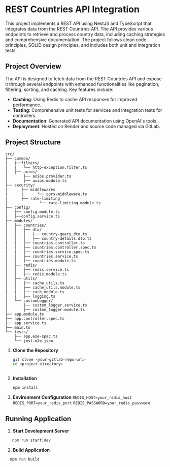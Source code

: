 # REST Countries API Integration

This project implements a REST API using NestJS and TypeScript that integrates data from the REST Countries API. The API provides various endpoints to retrieve and process country data, including caching strategies and comprehensive documentation. The project follows clean code principles, SOLID design principles, and includes both unit and integration tests.

## Project Overview

The API is designed to fetch data from the REST Countries API and expose it through several endpoints with enhanced functionalities like pagination, filtering, sorting, and caching. Key features include:

- **Caching**: Using Redis to cache API responses for improved performance.
- **Testing**: Comprehensive unit tests for services and integration tests for controllers.
- **Documentation**: Generated API documentation using OpenAI's tools.
- **Deployment**: Hosted on Render and source code managed via GitLab.

## Project Structure

```plaintext
src/
├── common/
|   ├──filters/
|   |   └── http-exception.filter.ts
│   ├── axios/
│       ├── axios.provider.ts
│       ├── axios.module.ts
├── security/
|      ├── middlewares
|      |      └── cors-middleware.ts
|      ├── rate-limiting
|              └── rate-limiting.module.ts
├── config/
│   ├── config.module.ts
|   ├──config.service.ts
├── modules/
│   ├── countries/
│   │   ├── dto/
│   │   │   ├── country-query.dto.ts
│   │   │   ├── country-details.dto.ts
│   │   ├── countries.controller.ts
|   |   ├── countries.controller.spec.ts
|   |   ├── countries.service.spec.ts
│   │   ├── countries.service.ts
│   │   ├── countries.module.ts
│   ├── redis/
│   │   ├── redis.service.ts
│   │   ├── redis.module.ts
│   ├── utils/
│   │   ├── cache_utils.ts
│   │   ├── cache_utils.module.ts
|   |   ├── cach_module.ts
|   |   ├── logging.ts
│   └── customLogger/
│       ├── custom_logger.service.ts
│       ├── custom_logger.module.ts
├── app.module.ts
├── app.controller.spec.ts
├── app.service.ts
├── main.ts
└── tests/
    ├── app.e2e-spec.ts
    └── jest.e2e.json
```

1. **Clone the Repository**

   ```bash
   git clone <your-gitlab-repo-url>
   cd <project-directory>
```

```
2. **Installation**
   ```bash
   npm install
   ```
3. **Environment Configuration**
   `REDIS_HOST=your_redis_host`
   `REDIS_PORT=your_redis_port`
   `REDIS_PASSWORD=your_redis_password`
   
## Running Application
  
1. **Start Development Server**
```bash
   npm run start:dev
```

2. **Build Application**
 ```bash
   npm run build
   ```


